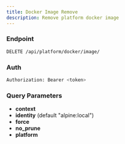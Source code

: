 ```yaml
---
title: Docker Image Remove
description: Remove platform docker image
---
```


### Endpoint

```bash
DELETE /api/platform/docker/image/
```

### Auth

```bash
Authorization: Bearer <token>
```

### Query Parameters

- **context**
- **identity** (default "alpine:local")
- **force**
- **no_prune**
- **platform**

